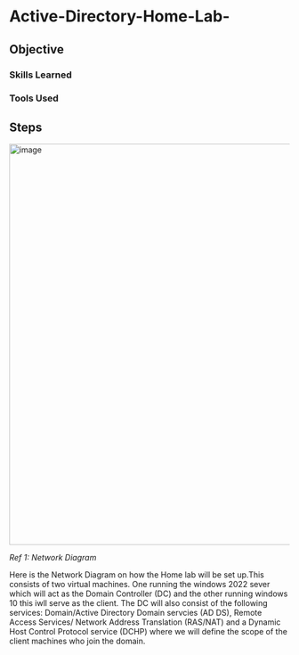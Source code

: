 # Active-Directory-Home-Lab-

## Objective



### Skills Learned



### Tools Used

## Steps
<img width="720" height="720" alt="image" src="https://github.com/user-attachments/assets/1c6e0827-4d6f-47a5-b1b4-495019655910" />

*Ref 1: Network Diagram*

Here is the Network Diagram on how the Home lab will be set up.This consists of two virtual machines. One running the windows 2022 sever which will act as the Domain Controller (DC) and the other running windows 10 this iwll serve as the client. The DC will also consist of the following services: Domain/Active Directory Domain servcies (AD DS), Remote Access Services/ Network Address Translation (RAS/NAT) and a Dynamic Host Control Protocol service (DCHP) where we will define the scope of the client machines who join the domain.


